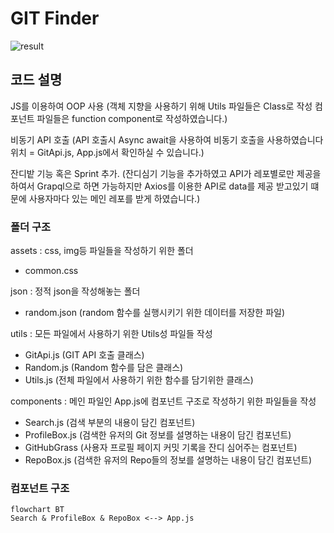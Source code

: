 # GIT Finder

![result](./result.gif)

## 코드 설명

JS를 이용하여 OOP 사용 (객체 지향을 사용하기 위해 Utils 파일들은 Class로 작성 컴포넌트 파일들은 function component로 작성하였습니다.) 

비동기 API 호출 (API 호출시 Async await을 사용하여 비동기 호출을 사용하였습니다 위치 = GitApi.js, App.js에서 확인하실 수 있습니다.) 

잔디밭 기능 혹은 Sprint 추가. (잔디심기 기능을 추가하였고 API가 레포별로만 제공을 하여서 Grapql으로 하면 가능하지만 Axios를 이용한 API로 data를 제공 받고있기 떄문에 사용자마다 있는 메인 레포를 받게 하였습니다.) 

### 폴더 구조

assets : css, img등 파일들을 작성하기 위한 폴더

- common.css

json : 정적 json을 작성해놓는 폴더

- random.json (random 함수를 실행시키기 위한 데이터를 저장한 파일)

utils : 모든 파일에서 사용하기 위한 Utils성 파일들 작성

- GitApi.js (GIT API 호출 클래스)
- Random.js (Random 함수를 담은 클래스)
- Utils.js (전체 파일에서 사용하기 위한 함수를 담기위한 클래스)

components : 메인 파일인 App.js에 컴포넌트 구조로 작성하기 위한 파일들을 작성

- Search.js (검색 부분의 내용이 담긴 컴포넌트)
- ProfileBox.js (검색한 유저의 Git 정보를 설명하는 내용이 담긴 컴포넌트)
- GitHubGrass (사용자 프로필 페이지 커밋 기록을 잔디 심어주는 컴포넌트)
- RepoBox.js (검색한 유저의 Repo들의 정보를 설명하는 내용이 담긴 컴포넌트)

### 컴포넌트 구조

```mermaid
flowchart BT
Search & ProfileBox & RepoBox <--> App.js
```
